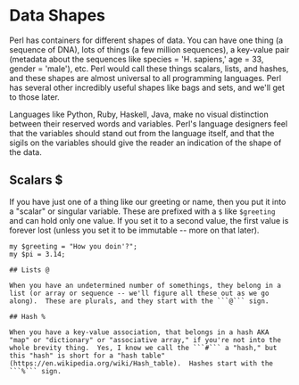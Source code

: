 # Data Shapes

Perl has containers for different shapes of data.  You can have one thing (a sequence of DNA), lots of things (a few million sequences), a key-value pair (metadata about the sequences like species = 'H. sapiens,' age = 33, gender = 'male'), etc.  Perl would call these things scalars, lists, and hashes, and these shapes are almost universal to all programming languages.  Perl has several other incredibly useful shapes like bags and sets, and we'll get to those later. 

Languages like Python, Ruby, Haskell, Java, make no visual distinction between their reserved words and variables.  Perl's language designers feel that the variables should stand out from the language itself, and that the sigils on the variables should give the reader an indication of the shape of the data.  

## Scalars $

If you have just one of a thing like our greeting or name, then you put it into a "scalar" or singular variable.  These are prefixed with a ```$``` like ```$greeting``` and can hold only one value.  If you set it to a second value, the first value is forever lost (unless you set it to be immutable -- more on that later).

```
my $greeting = "How you doin'?";
my $pi = 3.14;

## Lists @

When you have an undetermined number of somethings, they belong in a list (or array or sequence -- we'll figure all these out as we go along).  These are plurals, and they start with the ```@``` sign.

## Hash %

When you have a key-value association, that belongs in a hash AKA "map" or "dictionary" or "associative array," if you're not into the whole brevity thing.  Yes, I know we call the ```#``` a "hash," but this "hash" is short for a "hash table" (https://en.wikipedia.org/wiki/Hash_table).  Hashes start with the ```%``` sign.